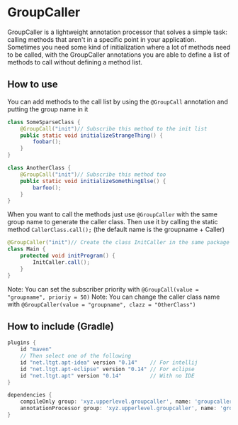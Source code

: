 # GroupCaller
GroupCaller is a lightweight annotation processor that solves a simple task:
calling methods that aren't in a specific point in your application.
<br>Sometimes you need some kind of initialization where a lot of methods need to be called,
with the GroupCaller annotations you are able to define a list of methods to call without defining a method list.

## How to use
You can add methods to the call list by using the `@GroupCall` annotation and putting the group name in it
```java
class SomeSparseClass {
    @GroupCall("init")// Subscribe this method to the init list
    public static void initializeStrangeThing() {
        foobar();
    }
}

class AnotherClass {
    @GroupCall("init")// Subscribe this method too
    public static void initializeSomethingElse() {
        barfoo();
    }
}
```
When you want to call the methods just use `@GroupCaller` with the same group name to generate the caller class.
Then use it by calling the static method `CallerClass.call();` (the default name is the groupname + Caller)

```java
@GroupCaller("init")// Create the class InitCaller in the same package
class Main {
    protected void initProgram() {
        InitCaller.call();
    }
}
```
Note: You can set the subscriber priority with `@GroupCall(value = "groupname", prioriy = 50)`
Note: You can change the caller class name with `@GroupCaller(value = "groupname", clazz = "OtherClass")`

## How to include (Gradle)
```groovy
plugins {
    id "maven"
    // Then select one of the following
    id "net.ltgt.apt-idea" version "0.14"    // For intellij
    id "net.ltgt.apt-eclipse" version "0.14" // For eclipse
    id "net.ltgt.apt" version "0.14"         // With no IDE
}

dependencies {
    compileOnly group: 'xyz.upperlevel.groupcaller', name: 'groupcaller', version: '1.0'
    annotationProcessor group: 'xyz.upperlevel.groupcaller', name: 'groupcaller', version: '1.0'
}
```
